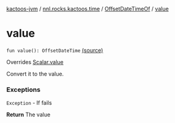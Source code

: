 [kactoos-jvm](../../index.md) / [nnl.rocks.kactoos.time](../index.md) / [OffsetDateTimeOf](index.md) / [value](.)

# value

`fun value(): OffsetDateTime` [(source)](https://github.com/neonailol/kactoos/blob/master/kactoos-jvm/src/main/kotlin/nnl/rocks/kactoos/time/OffsetDateTimeOf.kt#L48)

Overrides [Scalar.value](../../nnl.rocks.kactoos/-scalar/value.md)

Convert it to the value.

### Exceptions

`Exception` - If fails

**Return**
The value


